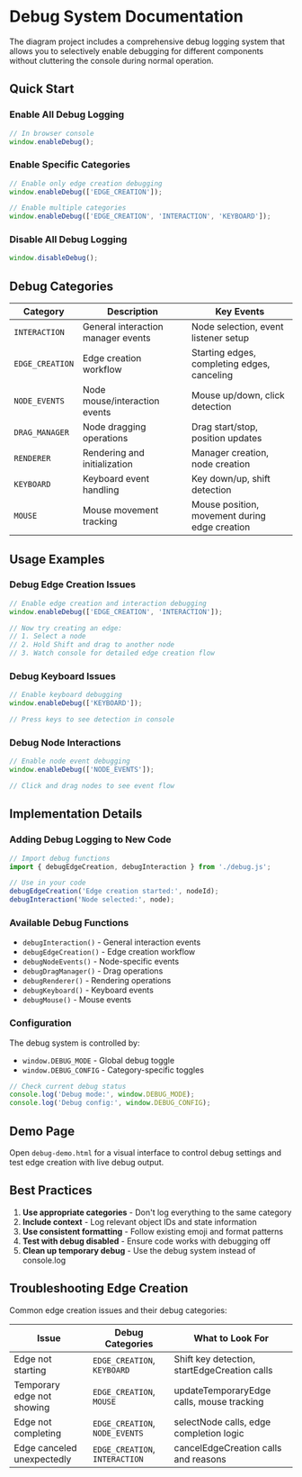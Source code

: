# Debug System Documentation

The diagram project includes a comprehensive debug logging system that allows you to selectively enable debugging for different components without cluttering the console during normal operation.

## Quick Start

### Enable All Debug Logging
```javascript
// In browser console
window.enableDebug();
```

### Enable Specific Categories
```javascript
// Enable only edge creation debugging
window.enableDebug(['EDGE_CREATION']);

// Enable multiple categories
window.enableDebug(['EDGE_CREATION', 'INTERACTION', 'KEYBOARD']);
```

### Disable All Debug Logging
```javascript
window.disableDebug();
```

## Debug Categories

| Category | Description | Key Events |
|----------|-------------|------------|
| `INTERACTION` | General interaction manager events | Node selection, event listener setup |
| `EDGE_CREATION` | Edge creation workflow | Starting edges, completing edges, canceling |
| `NODE_EVENTS` | Node mouse/interaction events | Mouse up/down, click detection |
| `DRAG_MANAGER` | Node dragging operations | Drag start/stop, position updates |
| `RENDERER` | Rendering and initialization | Manager creation, node creation |
| `KEYBOARD` | Keyboard event handling | Key down/up, shift detection |
| `MOUSE` | Mouse movement tracking | Mouse position, movement during edge creation |

## Usage Examples

### Debug Edge Creation Issues
```javascript
// Enable edge creation and interaction debugging
window.enableDebug(['EDGE_CREATION', 'INTERACTION']);

// Now try creating an edge:
// 1. Select a node
// 2. Hold Shift and drag to another node
// 3. Watch console for detailed edge creation flow
```

### Debug Keyboard Issues
```javascript
// Enable keyboard debugging
window.enableDebug(['KEYBOARD']);

// Press keys to see detection in console
```

### Debug Node Interactions
```javascript
// Enable node event debugging
window.enableDebug(['NODE_EVENTS']);

// Click and drag nodes to see event flow
```

## Implementation Details

### Adding Debug Logging to New Code

```javascript
// Import debug functions
import { debugEdgeCreation, debugInteraction } from './debug.js';

// Use in your code
debugEdgeCreation('Edge creation started:', nodeId);
debugInteraction('Node selected:', node);
```

### Available Debug Functions

- `debugInteraction()` - General interaction events
- `debugEdgeCreation()` - Edge creation workflow
- `debugNodeEvents()` - Node-specific events  
- `debugDragManager()` - Drag operations
- `debugRenderer()` - Rendering operations
- `debugKeyboard()` - Keyboard events
- `debugMouse()` - Mouse events

### Configuration

The debug system is controlled by:
- `window.DEBUG_MODE` - Global debug toggle
- `window.DEBUG_CONFIG` - Category-specific toggles

```javascript
// Check current debug status
console.log('Debug mode:', window.DEBUG_MODE);
console.log('Debug config:', window.DEBUG_CONFIG);
```

## Demo Page

Open `debug-demo.html` for a visual interface to control debug settings and test edge creation with live debug output.

## Best Practices

1. **Use appropriate categories** - Don't log everything to the same category
2. **Include context** - Log relevant object IDs and state information  
3. **Use consistent formatting** - Follow existing emoji and format patterns
4. **Test with debug disabled** - Ensure code works with debugging off
5. **Clean up temporary debug** - Use the debug system instead of console.log

## Troubleshooting Edge Creation

Common edge creation issues and their debug categories:

| Issue | Debug Categories | What to Look For |
|-------|------------------|------------------|
| Edge not starting | `EDGE_CREATION`, `KEYBOARD` | Shift key detection, startEdgeCreation calls |
| Temporary edge not showing | `EDGE_CREATION`, `MOUSE` | updateTemporaryEdge calls, mouse tracking |
| Edge not completing | `EDGE_CREATION`, `NODE_EVENTS` | selectNode calls, edge completion logic |
| Edge canceled unexpectedly | `EDGE_CREATION`, `INTERACTION` | cancelEdgeCreation calls and reasons |
